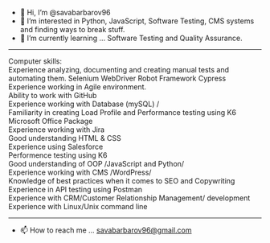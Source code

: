 - 👋 Hi, I’m @savabarbarov96
- 👀 I’m interested in Python, JavaScript, Software Testing, CMS systems and finding ways to break stuff.
- 🌱 I’m currently learning ... Software Testing and Quality Assurance.
----
Computer skills:
<br>Experience analyzing, documenting and creating manual tests and automating them. 
Selenium WebDriver
Robot Framework
Cypress
<br>
Experience working in Agile environment.<br>
Ability to work with GitHub<br>
Experience working with Database (mySQL) /<br>
Familiarity in creating Load Profile and Performance testing using K6<br>
Microsoft Office Package<br>
Experience working with Jira<br>
Good understanding HTML & CSS<br>
Experience using Salesforce <br>
Performence testing using K6 <br>
Good understanding of OOP /JavaScript and Python/<br>
Experience working with CMS /WordPress/<br>
Knowledge of best practices when it comes to SEO and Copywriting<br>
Experience in API testing using Postman<br>
Experience with CRM/Customer Relationship Management/ development<br>
Experience with Linux/Unix command line<br>

----
- 📫 How to reach me ... savabarbarov96@gmail.com

<!---
savabarbarov96/savabarbarov96 is a ✨ special ✨ repository because its `README.md` (this file) appears on your GitHub profile.
You can click the Preview link to take a look at your changes.
--->
